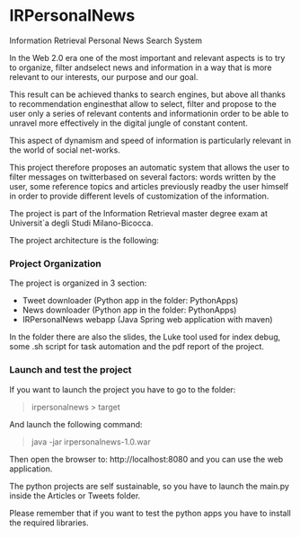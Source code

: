 # IRPersonalNews
Information Retrieval Personal News Search System



In the Web 2.0 era one of the most important and relevant aspects is to try to organize, filter andselect news and information in a way that is more relevant to our interests, our purpose and our goal.

This result can be achieved thanks to search engines, but above all thanks to recommendation enginesthat allow to select, filter and propose to the user only a series of relevant contents and informationin order to be able to unravel more effectively in the digital jungle of constant content.

This aspect of dynamism and speed of information is particularly relevant in the world of social net-works.

This project therefore proposes an automatic system that allows the user to filter messages on twitterbased on several factors:  words written by the user, some reference topics and articles previously readby the user himself in order to provide different levels of customization of the information.

The project is part of the Information Retrieval master degree exam at Universit`a degli Studi Milano-Bicocca. 



The project architecture is the following:





### Project Organization

The project is organized in 3 section:

- Tweet downloader (Python app in the folder: PythonApps)
- News downloader (Python app in the folder: PythonApps)
- IRPersonalNews webapp (Java Spring web application with maven)

In the folder there are also the slides, the Luke tool used for index debug, some .sh script for task automation and the pdf report of the project.



### Launch and test the project

If you want to launch the project you have to go to the folder:

> irpersonalnews > target 

And launch the following command:

> java -jar irpersonalnews-1.0.war

Then open the browser to: http://localhost:8080 and you can use the web application.



The python projects are self sustainable, so you have to launch the main.py inside the Articles or Tweets folder.

Please remember that if you want to test the python apps you have to install the required libraries.